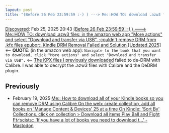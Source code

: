 ```yaml
---
layout: post
title: "(Before 26 Feb 23:59:59 :-) ) ---> Me::HOW TO: download .azw3 files: in the amazon web app 'More actions' and select 'Download and transfer via USB'. ;couldn't remove DRM from .kfx files epubor:: Kindle DRM Removal Failed and Solution [Updated 2025"
---
```

[Discovered](http://rolandtanglao.com/2020/07/29/p1-blogthis-checkvist-list-links-to-blog/): Feb 25, 2025 20:43 [(Before 26 Feb 23:59:59 :-) ) ---> Me::HOW TO: download .azw3 files: in the amazon web app "More actions" and select "Download and transfer via USB". ;couldn't remove DRM from .kfx files epubor:: Kindle DRM Removal Failed and Solution [Updated 2025]](https://www.epubor.com/kindle-kfx-drm-remove-failed-and-solution.html#D1) <-- **QUOTE**: (in the amazon web app): `Navigate to the book that you want to download, click "More actions" and select "Download and transfer via USB".` <-- [The KPX files I previously downloaded](http://rolandtanglao.com/2025/02/17/p2106-how-to-download-all-kindle-books-to-your-desktop/) failed to de-DRM with Calibre. I was able to decrypt the .azw3 files with Calibre and the DeDRM plugin.

## Previously
* February 19, 2025 [Me:: How to download all of your Kindle books so you can remove DRM using Calibre On the web: create collection, add all books on 'Manage Content & Devices' 25 at a time On Kindle: 'Sort By' Collections, click on collection > Download all items Play Ball and Fight Fᜀscists:: 'If you have a lot of books you need to download t…' - Mastodon](http://rolandtanglao.com/2025/02/17/p2106-how-to-download-all-kindle-books-to-your-desktop/)
